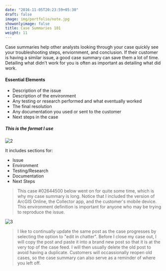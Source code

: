 ```yaml
---
date: "2016-11-05T20:23:59+05:30"
draft: false
image: img/portfolio/note.jpg
showonlyimage: false
title: Case Summaries 101
weight: 11
---
```

 
Case summaries help other analysts looking through your case quickly see your troubleshooting steps, enviornment, and conclusion. If their customer is having a similar issue, a good case summary can save them a lot of time. Detailing what didn't work for you is often as important as detailing what did work. 
<!--more--> 

#### **Essential Elements**
* Description of the issue
* Description of the environment
* Any testing or research performed and what eventually worked
* The final resolution
* Any documentation you used or sent to the customer
* Next steps in the case

##### This is the format I use 

![2]

It includes sections for:  
* Issue  
* Environment
* Testing/Research
* Documentation
* Next Steps

>This case #02644500 below went on for quite some time, which is why my case summary is long. Notice that I included the version of ArcGIS Online, the Collector app, and the customer's mobile device. This environment definition is important for anyone who may be trying to reproduce the issue. 

![3]

>I like to continually update the same post as the case progresses by selecting the option to "edit in chatter". Before I close my case out, I will copy the post and paste it into a brand new post so that it is at the very top of the case feed. I will then usually delete the old post to avoid having a duplicate. Customers will occassionally reopen old cases, so the case summary can also serve as a reminder of where you left off.


[2]: /img/post.gif
[3]: /img/longpost.gif
